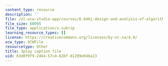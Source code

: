 ```yaml
---
content_type: resource
description: ''
file: /ol-ocw-studio-app/courses/6-046j-design-and-analysis-of-algorithms-spring-2015/63d0f9f9246457c482bf81299e04ba13_G7mqtB6npfE.vtt
file_size: 60095
file_type: application/x-subrip
learning_resource_types: []
license: https://creativecommons.org/licenses/by-nc-sa/4.0/
ocw_type: OCWFile
resourcetype: Other
title: 3play caption file
uid: 63d0f9f9-2464-57c4-82bf-81299e04ba13
---
```


